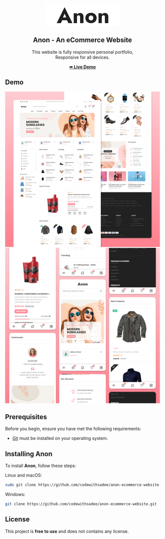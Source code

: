 <div align="center">
  
 
  <img src="/assets/images/logo/logo.svg" />

  <h2 align="center">Anon - An eCommerce Website</h2>

  This website is fully responsive personal portfolio, <br />Responsive for all devices.

  <a href="https://syr-vcard-portfolio-prototype-demo.vercel.app/"><strong>➥ Live Demo</strong></a>

</div>

## Demo

![Anon Desktop Demo](./website-demo-image/desktop.png "Desktop Demo")
![Anon Mobile Demo](./website-demo-image/mobile.png "Mobile Demo")

## Prerequisites

Before you begin, ensure you have met the following requirements:

* [Git](https://git-scm.com/downloads "Download Git") must be installed on your operating system.

## Installing Anon

To install **Anon**, follow these steps:

Linux and macOS:

```bash
sudo git clone https://github.com/codewithsadee/anon-ecommerce-website.git
```

Windows:

```bash
git clone https://github.com/codewithsadee/anon-ecommerce-website.git
```

## License

This project is **free to use** and does not contains any license.
